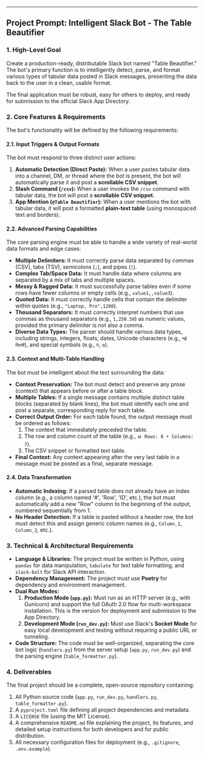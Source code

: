 ***

## Project Prompt: Intelligent Slack Bot - The Table Beautifier

### 1. High-Level Goal

Create a production-ready, distributable Slack bot named "Table Beautifier." The bot's primary function is to intelligently detect, parse, and format various types of tabular data posted in Slack messages, presenting the data back to the user in a clean, usable format.

The final application must be robust, easy for others to deploy, and ready for submission to the official Slack App Directory.

### 2. Core Features & Requirements

The bot's functionality will be defined by the following requirements:

#### 2.1. Input Triggers & Output Formats
The bot must respond to three distinct user actions:
1.  **Automatic Detection (Direct Paste):** When a user pastes tabular data into a channel, DM, or thread where the bot is present, the bot will automatically parse it and post a **scrollable CSV snippet**.
2.  **Slash Command (`/csv`):** When a user invokes the `/csv` command with tabular data, the bot will post a **scrollable CSV snippet**.
3.  **App Mention (`@Table Beautifier`):** When a user mentions the bot with tabular data, it will post a formatted **plain-text table** (using monospaced text and borders).

#### 2.2. Advanced Parsing Capabilities
The core parsing engine must be able to handle a wide variety of real-world data formats and edge cases:
-   **Multiple Delimiters:** It must correctly parse data separated by commas (CSV), tabs (TSV), semicolons (`;`), and pipes (`|`).
-   **Complex Tab/Space Data:** It must handle data where columns are separated by a mix of tabs and multiple spaces.
-   **Messy & Ragged Data:** It must successfully parse tables even if some rows have fewer columns or empty cells (e.g., `value1,,value3`).
-   **Quoted Data:** It must correctly handle cells that contain the delimiter within quotes (e.g., `"Laptop, Pro",1200`).
-   **Thousand Separators:** It must correctly interpret numbers that use commas as thousand separators (e.g., `1,250.50`) as numeric values, provided the primary delimiter is not also a comma.
-   **Diverse Data Types:** The parser should handle various data types, including strings, integers, floats, dates, Unicode characters (e.g., `नई दिल्ली`), and special symbols (e.g., `©`, `α`).

#### 2.3. Context and Multi-Table Handling
The bot must be intelligent about the text surrounding the data:
-   **Context Preservation:** The bot must detect and preserve any prose (context) that appears before or after a table block.
-   **Multiple Tables:** If a single message contains multiple distinct table blocks (separated by blank lines), the bot must identify each one and post a separate, corresponding reply for each table.
-   **Correct Output Order:** For each table found, the output message must be ordered as follows:
    1.  The context that immediately preceded the table.
    2.  The row and column count of the table (e.g., `📊 Rows: 6 • Columns: 7`).
    3.  The CSV snippet or formatted text table.
-   **Final Context:** Any context appearing after the very last table in a message must be posted as a final, separate message.

#### 2.4. Data Transformation
-   **Automatic Indexing:** If a parsed table does not already have an index column (e.g., a column named '#', 'Row', 'ID', etc.), the bot must automatically add a new "Row" column to the beginning of the output, numbered sequentially from 1.
-   **No Header Detection:** If a table is pasted without a header row, the bot must detect this and assign generic column names (e.g., `Column_1`, `Column_2`, etc.).

### 3. Technical & Architectural Requirements

-   **Language & Libraries:** The project must be written in Python, using `pandas` for data manipulation, `tabulate` for text table formatting, and `slack-bolt` for Slack API interaction.
-   **Dependency Management:** The project must use **Poetry** for dependency and environment management.
-   **Dual Run Modes:**
    1.  **Production Mode (`app.py`):** Must run as an HTTP server (e.g., with Gunicorn) and support the full OAuth 2.0 flow for multi-workspace installation. This is the version for deployment and submission to the App Directory.
    2.  **Development Mode (`run_dev.py`):** Must use Slack's **Socket Mode** for easy local development and testing without requiring a public URL or tunneling.
-   **Code Structure:** The code must be well-organized, separating the core bot logic (`handlers.py`) from the server setup (`app.py`, `run_dev.py`) and the parsing engine (`table_formatter.py`).

### 4. Deliverables

The final project should be a complete, open-source repository containing:
1.  All Python source code (`app.py`, `run_dev.py`, `handlers.py`, `table_formatter.py`).
2.  A `pyproject.toml` file defining all project dependencies and metadata.
3.  A `LICENSE` file (using the MIT License).
4.  A comprehensive `README.md` file explaining the project, its features, and detailed setup instructions for both developers and for public distribution.
5.  All necessary configuration files for deployment (e.g., `.gitignore`, `.env.example`).